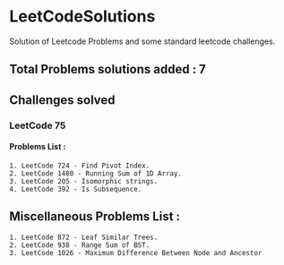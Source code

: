 # LeetCodeSolutions
Solution of Leetcode Problems and some standard leetcode challenges.

## Total Problems solutions added : 7

## Challenges solved 
### LeetCode 75
#### Problems List :
    1. LeetCode 724 - Find Pivot Index.
    2. LeetCode 1480 - Running Sum of 1D Array.
    3. LeetCode 205 - Isomorphic strings.
    4. LeetCode 392 - Is Subsequence.

## Miscellaneous Problems List :
    1. LeetCode 872 - Leaf Similar Trees.
    2. LeetCode 938 - Range Sum of BST.
    3. LeetCode 1026 - Maximum Difference Between Node and Ancestor
